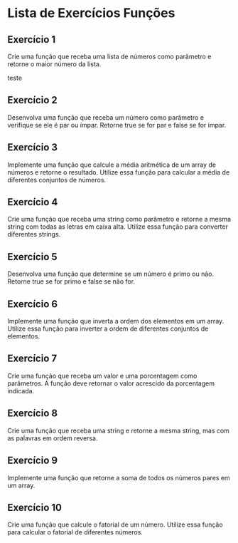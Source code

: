 # Lista de Exercícios Funções

## Exercício 1

Crie uma função que receba uma lista de números como parâmetro e retorne o 
maior número da lista. 

teste

## Exercício 2

Desenvolva uma função que receba um número como parâmetro e verifique se 
ele é par ou ímpar. Retorne true se for par e false se for ímpar.

## Exercício 3

Implemente uma função que calcule a média aritmética de um array de números
e retorne o resultado. Utilize essa função para calcular a média de diferentes 
conjuntos de números.

## Exercício 4

Crie uma função que receba uma string como parâmetro e retorne a mesma 
string com todas as letras em caixa alta. Utilize essa função para converter 
diferentes strings.

## Exercício 5

Desenvolva uma função que determine se um número é primo ou não. Retorne 
true se for primo e false se não for.

## Exercício 6

Implemente uma função que inverta a ordem dos elementos em um array. 
Utilize essa função para inverter a ordem de diferentes conjuntos de elementos.

## Exercício 7

Crie uma função que receba um valor e uma porcentagem como parâmetros. A 
função deve retornar o valor acrescido da porcentagem indicada.

## Exercício 8

Crie uma função que receba uma string e retorne a mesma string, mas com as 
palavras em ordem reversa. 

## Exercício 9

Implemente uma função que retorne a soma de todos os números pares em um 
array.

## Exercício 10

Crie uma função que calcule o fatorial de um número. Utilize essa função para 
calcular o fatorial de diferentes números.
